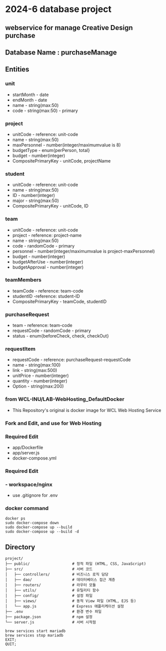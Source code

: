 # 2024-6 database project
## webservice for manage Creative Design purchase

## Database Name : purchaseManage

## Entities
### unit
- startMonth - date
- endMonth - date
- name - string(max:50)
- code - string(max:50) - primary
### project
- unitCode - reference: unit-code
- name - string(max:50)
- maxPersonnel - number(integer/maximumvalue is 8)
- budgetType - enum{perPerson, total}
- budget - number(integer)
- CompositePrimaryKey - unitCode, projectName
### student
- unitCode - reference: unit-code
- name - string(max:50)
- ID - number(integer)
- major - string(max:50)
- CompositePrimaryKey - unitCode, ID
### team
- unitCode - reference: unit-code
- project - reference: project-name
- name - string(max:50)
- code - randomCode - primary
- personnel - number(integer/maximumvalue is project-maxPersonnel)
- budget - number(integer)
- budgetAfterUse - number(integer)
- budgetApproval - number(integer)
### teamMembers
- teamCode - reference: team-code
- studentID -reference: student-ID
- CompositePrimaryKey - teamCode, studentID
### purchaseRequest
- team - reference: team-code
- requestCode - randomCode - primary
- status - enum{beforeCheck, check, checkOut}
### requestItem
- requestCode - reference: purchaseRequest-requestCode
- name - string(max:100)
- link - string(max:500)
- unitPrice - number(integer)
- quantity - number(integer)
- Option - string(max:200)



### from WCL-INU/LAB-WebHosting_DefaultDocker
- This Repository's original is docker image for WCL Web Hosting Service
### Fork and Edit, and use for Web Hosting

### Required Edit
- app/Dockerfile
- app/server.js
- docker-compose.yml

### Required Edit
### - workspace/nginx

- use .gitignore for .env

### docker command

```
docker ps
sudo docker-compose down
sudo docker-compose up --build
sudo docker-compose up --build -d
```

## Directory
```
project/
├── public/                   # 정적 파일 (HTML, CSS, JavaScript)
├── src/                      # 서버 코드
│   ├── controllers/          # 비즈니스 로직 담당
│   ├── dao/                  # 데이터베이스 접근 계층
│   ├── routers/              # 라우터 모듈
│   ├── utils/                # 유틸리티 함수
│   ├── config/               # 설정 파일
│   ├── views/                # 동적 View 파일 (HTML, EJS 등)
│   └── app.js                # Express 애플리케이션 설정
├── .env                      # 환경 변수 파일
├── package.json              # npm 설정
└── server.js                 # 서버 시작점
```

```
brew services start mariadb
brew services stop mariadb
EXIT;
QUIT;
```